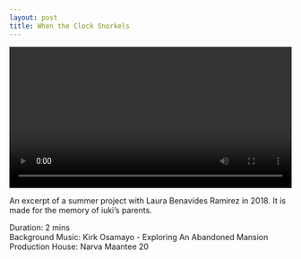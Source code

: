 ```yaml
---
layout: post
title: When the Clock Snorkels
---
```


<video width="100%" controls>
  <source src="./assets/images/underwater/underwater001.mp4" type="video/mp4">
</video>

An excerpt of a summer project with Laura Benavides Ramirez in 2018. It is made for the memory of iuki’s parents.

Duration: 2 mins  
Background Music: Kirk Osamayo - Exploring An Abandoned Mansion  
Production House: Narva Maantee 20
